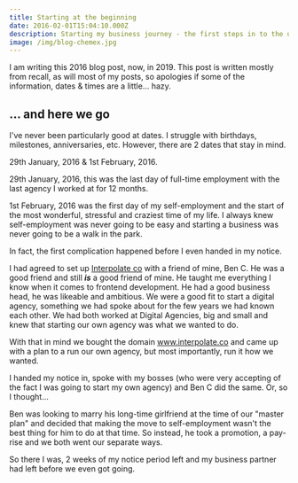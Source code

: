 ```yaml
---
title: Starting at the beginning
date: 2016-02-01T15:04:10.000Z
description: Starting my business journey - the first steps in to the unknown.
image: /img/blog-chemex.jpg
---
```

I am writing this 2016 blog post, now, in 2019. This post is written mostly from recall, as will most of my posts, so apologies if some of the information, dates & times are a little... hazy. 

## ... and here we go

I've never been particularly good at dates. I struggle with birthdays, milestones, anniversaries, etc. However, there are 2 dates that stay in mind.

29th January, 2016 & 1st February, 2016.

29th January, 2016, this was the last day of full-time employment with the last agency I worked at for 12 months.

1st February, 2016 was the first day of my self-employment and the start of the most wonderful, stressful and craziest time of my life. I always knew self-employment was never going to be easy and starting a business was never going to be a walk in the park.

In fact, the first complication happened before I even handed in my notice.

I had agreed to set up [Interpolate co](https://www.interpolate.co) with a friend of mine, Ben C. He was a good friend and still _**is**_ a good friend of mine. He taught me everything I know when it comes to frontend development. He had a good business head, he was likeable and ambitious. We were a good fit to start a digital agency, something we had spoke about for the few years we had known each other. We had both worked at Digital Agencies, big and small and knew that starting our own agency was what we wanted to do.

With that in mind we bought the domain www.interpolate.co and came up with a plan to a run our own agency, but most importantly, run it how we wanted.

I handed my notice in, spoke with my bosses (who were very accepting of the fact I was going to start my own agency) and Ben C did the same. Or, so I thought...

Ben was looking to marry his long-time girlfriend at the time of our "master plan" and decided that making the move to self-employment wasn't the best thing for him to do at that time. So instead, he took a promotion, a pay-rise and we both went our separate ways.

So there I was, 2 weeks of my notice period left and my business partner had left before we even got going.
